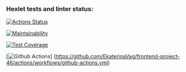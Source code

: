 ### Hexlet tests and linter status:
[![Actions Status](https://github.com/EkaterinaVag/frontend-project-46/workflows/hexlet-check/badge.svg)](https://github.com/EkaterinaVag/frontend-project-46/actions)

[![Maintainability](https://api.codeclimate.com/v1/badges/2cb9cf53b18c47db3a36/maintainability)](https://codeclimate.com/github/EkaterinaVag/frontend-project-46/maintainability)

[![Test Coverage](https://api.codeclimate.com/v1/badges/2cb9cf53b18c47db3a36/test_coverage)](https://codeclimate.com/github/EkaterinaVag/frontend-project-46/test_coverage)

[![Github Actions](https://github.com/EkaterinaVag/frontend-project-46/actions/workflows/github-actions.yml/badge.svg)] (https://github.com/EkaterinaVag/frontend-project-46/actions/workflows/github-actions.yml)